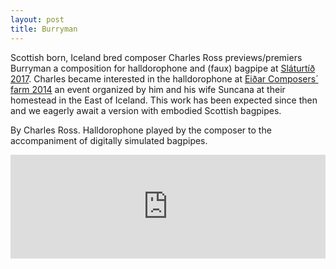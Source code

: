 ```yaml
---
layout: post
title: Burryman
---
```

Scottish born, Iceland bred composer Charles Ross previews/premiers Burryman a composition for halldorophone and (faux) bagpipe at [Sláturtíð 2017](http://www.slatur.is/slaturtid/slaturtid-2017/). Charles became interested in the halldorophone at [Eiðar Composers´ farm 2014](http://composerfarm.blogspot.co.uk/) an event organized by him and his wife Suncana at their homestead in the East of Iceland. This work has been expected since then and we eagerly await a version with embodied Scottish bagpipes.

By Charles Ross. Halldorophone played by the composer to the accompaniment of digitally simulated bagpipes.

<iframe width="100%" height="166" scrolling="no" frameborder="no" src="https://w.soundcloud.com/player/?url=https%3A//api.soundcloud.com/tracks/365415122&amp;color=%233d2d23&amp;auto_play=false&amp;hide_related=false&amp;show_comments=true&amp;show_user=true&amp;show_reposts=false&amp;show_teaser=true"></iframe>
